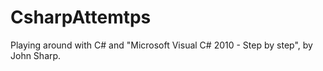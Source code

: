 CsharpAttemtps
==============

Playing around with C# and "Microsoft Visual C# 2010 - Step by step", by John Sharp.
